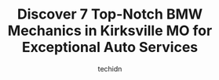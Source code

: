 ---
layout: ampstory
image: https://images.unsplash.com/photo-1622407760454-0a091d4c6cdf?ixlib=rb-4.0.3&ixid=MnwxMjA3fDB8MHxwaG90by1wYWdlfHx8fGVufDB8fHx8&auto=format&fit=crop&w=640&h=853&q=80
author: techidn
featured: false
description: Trust your vehicles maintenance and repairs to the 7 best BMW Mechanic in Kirksville MO, USA. With their extensive experience, cutting-edge technology, and commitment to customer satisfacti
title: Discover 7 Top-Notch BMW Mechanics in Kirksville MO for Exceptional Auto Services
cover:
   title: Discover 7 Top-Notch BMW Mechanics in Kirksville MO for Exceptional Auto Services
   subtitle: Rickpate
   background: https://images.unsplash.com/photo-1622407760454-0a091d4c6cdf?ixlib=rb-4.0.3&ixid=MnwxMjA3fDB8MHxwaG90by1wYWdlfHx8fGVufDB8fHx8&auto=format&fit=crop&w=640&h=853&q=80

pages: 
 - layout: thirds
   top: <h1>#1 Kirksville Autoworks</h1>
   bottom: "<p>Rachel, Shonetel & the crew at Kirksville Autoworks went ABOVE & BEYOND for me when I had 2 flat tires yesterday. They were able to quickly tow my car to their shop where</p>"
   background: https://www.knot35.com/toplist/wp-content/uploads/2023/06/best-bmw-mechanic-1-in-kirksville-mo-1685841946.jpeg
   backgroundblur: true
 - layout: thirds
   top: <h1>#2 Kirksville Brake & Muffler</h1>
   bottom: "<p>115 N Marion St, Kirksville, MO 63501, United States</p>"
   background: https://www.knot35.com/toplist/wp-content/uploads/2023/06/best-bmw-mechanic-2-in-kirksville-mo-1685841946.png
   cta:
      link: https://www.knot35.com/toplist/discover-7-top-notch-bmw-mechanics-in-kirksville-mo-for-exceptional-auto-services/
      text: Discover 7 Top-Notch BMW Mechanics in Kirksville MO for Exceptional Auto Services
 - layout: thirds
   top: <h1>#3 Troy Mills Auto Service</h1>
   bottom: "<p>23620 MO-11, Kirksville, MO 63501, United States</p>"
   background: https://www.knot35.com/toplist/wp-content/uploads/2023/06/best-bmw-mechanic-3-in-kirksville-mo-1685841947.jpeg
   cta:
      link: https://www.knot35.com/toplist/discover-7-top-notch-bmw-mechanics-in-kirksville-mo-for-exceptional-auto-services/
      text: Discover 7 Top-Notch BMW Mechanics in Kirksville MO for Exceptional Auto Services
 - layout: thirds
   top: <h1>#4 Buck Brothers Auto</h1>
   bottom: "<p>710 W Potter Ave, Kirksville, MO 63501, United States</p>"
   background: https://images.unsplash.com/photo-1614648718611-0635f29016cb?ixlib=rb-4.0.3&ixid=MnwxMjA3fDB8MHxwaG90by1wYWdlfHx8fGVufDB8fHx8&auto=format&fit=crop&w=640&h=853&q=80
   cta:
      link: https://www.knot35.com/toplist/discover-7-top-notch-bmw-mechanics-in-kirksville-mo-for-exceptional-auto-services/
      text: Discover 7 Top-Notch BMW Mechanics in Kirksville MO for Exceptional Auto Services
 - layout: thirds
   top: <h1>#5 Walmart Auto Care Centers</h1>
   bottom: "<p>2206 N Baltimore St, Kirksville, MO 63501, United States</p>"
   background: https://images.unsplash.com/photo-1524169358666-79f22534bc6e?ixlib=rb-4.0.3&ixid=MnwxMjA3fDB8MHxwaG90by1wYWdlfHx8fGVufDB8fHx8&auto=format&fit=crop&w=640&h=853&q=80
   cta:
      link: https://www.knot35.com/toplist/discover-7-top-notch-bmw-mechanics-in-kirksville-mo-for-exceptional-auto-services/
      text: Discover 7 Top-Notch BMW Mechanics in Kirksville MO for Exceptional Auto Services
 - layout: thirds
   top: <h1>#6 D & H Automotive</h1>
   bottom: "<p>1201 Janeway, Kirksville, MO 63501, United States</p>"
   background: https://images.unsplash.com/photo-1496096265110-f83ad7f96608?ixlib=rb-4.0.3&ixid=MnwxMjA3fDB8MHxwaG90by1wYWdlfHx8fGVufDB8fHx8&auto=format&fit=crop&w=640&h=853&q=80
   cta:
      link: https://www.knot35.com/toplist/discover-7-top-notch-bmw-mechanics-in-kirksville-mo-for-exceptional-auto-services/
      text: Discover 7 Top-Notch BMW Mechanics in Kirksville MO for Exceptional Auto Services
 - layout: thirds
   top: <h1>#7 Harrelsons Radiator Repair</h1>
   bottom: "<p>908 N Franklin St, Kirksville, MO 63501, United States</p>"
   background: https://images.unsplash.com/photo-1564951434112-64d74cc2a2d7?ixlib=rb-4.0.3&ixid=MnwxMjA3fDB8MHxwaG90by1wYWdlfHx8fGVufDB8fHx8&auto=format&fit=crop&w=640&h=853&q=80
   cta:
      link: https://www.knot35.com/toplist/discover-7-top-notch-bmw-mechanics-in-kirksville-mo-for-exceptional-auto-services/
      text: Discover 7 Top-Notch BMW Mechanics in Kirksville MO for Exceptional Auto Services
 - layout: thirds
   middle: Continue reading...
   background: https://images.unsplash.com/photo-1561679660-d00ee1e0dc8e?ixlib=rb-4.0.3&ixid=MnwxMjA3fDB8MHxwaG90by1wYWdlfHx8fGVufDB8fHx8&auto=format&fit=crop&w=640&h=853&q=80
   cta:
      link: https://www.knot35.com/toplist/discover-7-top-notch-bmw-mechanics-in-kirksville-mo-for-exceptional-auto-services/
      text: Discover 7 Top-Notch BMW Mechanics in Kirksville MO for Exceptional Auto Services
      
---